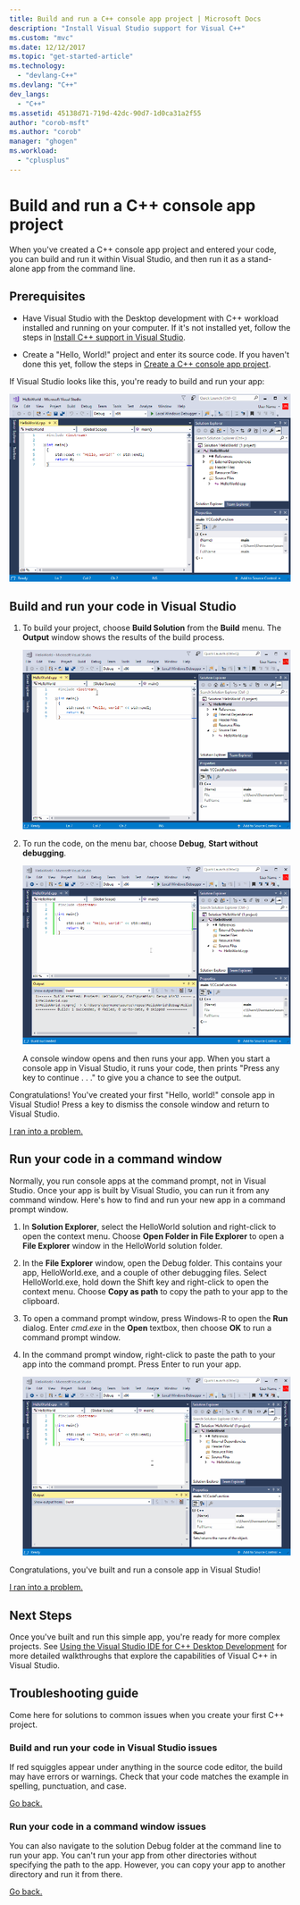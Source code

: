 ```yaml
---
title: Build and run a C++ console app project | Microsoft Docs
description: "Install Visual Studio support for Visual C++"
ms.custom: "mvc"
ms.date: 12/12/2017
ms.topic: "get-started-article"
ms.technology: 
  - "devlang-C++"
ms.devlang: "C++"
dev_langs: 
  - "C++"
ms.assetid: 45138d71-719d-42dc-90d7-1d0ca31a2f55
author: "corob-msft"
ms.author: "corob"
manager: "ghogen"
ms.workload: 
  - "cplusplus"
---
```

# Build and run a C++ console app project

When you've created a C++ console app project and entered your code, you can build and run it within Visual Studio, and then run it as a stand-alone app from the command line.

## Prerequisites

- Have Visual Studio with the Desktop development with C++ workload installed and running on your computer. If it's not installed yet, follow the steps in [Install C++ support in Visual Studio](../build/vscpp-step-0-installation.md).

- Create a "Hello, World!" project and enter its source code. If you haven't done this yet, follow the steps in [Create a C++ console app project](../build/vscpp-step-1-create.md).

If Visual Studio looks like this, you're ready to build and run your app:

   ![Ready to build the new project](../build/media/vscpp-ready-to-build.png "Ready to build the new project")

## Build and run your code in Visual Studio

1. To build your project, choose **Build Solution** from the **Build** menu. The **Output** window shows the results of the build process.

   ![Build the project](../build/media/vscpp-build-solution.gif "Build the project")

1. To run the code, on the menu bar, choose **Debug**, **Start without debugging**.

   ![Start the project](../build/media/vscpp-start-without-debugging.gif "Start the project")

    A console window opens and then runs your app. When you start a console app in Visual Studio, it runs your code, then prints "Press any key to continue . . ." to give you a chance to see the output.

Congratulations! You've created your first "Hello, world!" console app in Visual Studio! Press a key to dismiss the console window and return to Visual Studio.

[I ran into a problem.](#build-and-run-your-code-in-visual-studio-issues)

## Run your code in a command window

Normally, you run console apps at the command prompt, not in Visual Studio. Once your app is built by Visual Studio, you can run it from any command window. Here's how to find and run your new app in a command prompt window.

1. In **Solution Explorer**, select the HelloWorld solution and right-click to open the context menu. Choose **Open Folder in File Explorer** to open a **File Explorer** window in the HelloWorld solution folder.

1. In the **File Explorer** window, open the Debug folder. This contains your app, HelloWorld.exe, and a couple of other debugging files. Select HelloWorld.exe, hold down the Shift key and right-click to open the context menu. Choose **Copy as path** to copy the path to your app to the clipboard.

1. To open a command prompt window, press Windows-R to open the **Run** dialog. Enter *cmd.exe* in the **Open** textbox, then choose **OK** to run a command prompt window.

1. In the command prompt window, right-click to paste the path to your app into the command prompt. Press Enter to run your app.

   ![Run the app at the command prompt](../build/media/vscpp-run-in-cmd.gif "Run the app at the command prompt")

Congratulations, you've built and run a console app in Visual Studio!

[I ran into a problem.](#run-your-code-in-a-command-window-issues)

## Next Steps

Once you've built and run this simple app, you're ready for more complex projects. See [Using the Visual Studio IDE for C++ Desktop Development](../ide/using-the-visual-studio-ide-for-cpp-desktop-development.md) for more detailed walkthroughs that explore the capabilities of Visual C++ in Visual Studio.

## Troubleshooting guide

Come here for solutions to common issues when you create your first C++ project.

### Build and run your code in Visual Studio issues

If red squiggles appear under anything in the source code editor, the build may have errors or warnings. Check that your code matches the example in spelling, punctuation, and case.

[Go back.](#build-and-run-your-code-in-visual-studio)

### Run your code in a command window issues

You can also navigate to the solution Debug folder at the command line to run your app. You can't run your app from other directories without specifying the path to the app. However, you can copy your app to another directory and run it from there.

[Go back.](#run-your-code-in-a-command-window)


<iframe src="" height="0" width="0" frameborder="0" name="frameTarget" />
